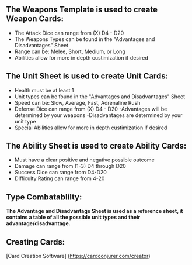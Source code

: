 ## The Weapons Template is used to create Weapon Cards:

- The Attack Dice can range from (X) D4 - D20
- The Weapons Types can be found in the "Advantages and Disadvantages" Sheet
- Range can be: Melee, Short, Medium, or Long
- Abilities allow for more in depth custimization if desired

## The Unit Sheet is used to create Unit Cards:
- Health must be at least 1
- Unit types can be found in the "Advantages and Disadvantages" Sheet
- Speed can be: Slow, Average, Fast, Adrenaline Rush
- Defense Dice can range from (X) D4 - D20
-Advantages will be determined by your weapons
-Disadvantages are determined by your unit type
- Special Abilities allow for more in depth custimization if desired

## The Ability Sheet is used to create Ability Cards:
- Must have a clear positive and negative possible outcome
- Damage can range from (1-3) D4 through D20
- Success Dice can range from D4-D20
- Difficulty Rating can range from 4-20

## Type Combatablilty:
**The Advantage and Disadvantage Sheet is used as a reference sheet, it contains 
a table of all the possible unit types and their advantage/disadvantage.**

## Creating Cards:
[Card Creation Software] (https://cardconjurer.com/creator)
